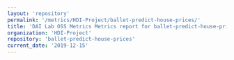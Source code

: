 ```yaml
---
layout: 'repository'
permalink: '/metrics/HDI-Project/ballet-predict-house-prices/'
title: 'DAI Lab OSS Metrics Metrics report for ballet-predict-house-prices'
organization: 'HDI-Project'
repository: 'ballet-predict-house-prices'
current_date: '2019-12-15'
---
```

